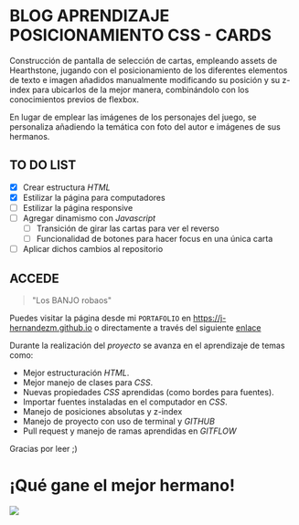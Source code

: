 # BLOG APRENDIZAJE POSICIONAMIENTO CSS - CARDS

Construcción de pantalla de selección de cartas, empleando assets de Hearthstone, jugando con el posicionamiento de los diferentes elementos de texto e imagen añadidos manualmente modificando su posición y su z-index para ubicarlos de la mejor manera, combinándolo con los conocimientos previos de flexbox.

En lugar de emplear las imágenes de los personajes del juego, se personaliza añadiendo la temática con foto del autor e imágenes de sus hermanos.

## TO DO LIST

- [x] Crear estructura *HTML*
- [x] Estilizar la página para computadores
- [ ] Estilizar la página responsive
- [ ] Agregar dinamismo con *Javascript*
    - [ ] Transición de girar las cartas para ver el reverso
    - [ ] Funcionalidad de botones para hacer focus en una única carta
- [ ] Aplicar dichos cambios al repositorio

## ACCEDE

> "Los BANJO robaos"

Puedes visitar la página desde mi `PORTAFOLIO` en <https://j-hernandezm.github.io> o directamente a través del siguiente [enlace](https://j-hernandezm.github.io/Cards/index.html)

Durante la realización del *proyecto* se avanza en el aprendizaje de temas como:
- Mejor estructuración *HTML*.
- Mejor manejo de clases para *CSS*.
- Nuevas propiedades *CSS* aprendidas (como bordes para fuentes).
- Importar fuentes instaladas en el computador en *CSS*.
- Manejo de posiciones absolutas y z-index
- Manejo de proyecto con uso de terminal y *GITHUB*
- Pull request y manejo de ramas aprendidas en *GITFLOW*

Gracias por leer ;)

# ¡Qué gane el mejor hermano!
![](https://thumbs.gfycat.com/ReflectingMeaslyAustrianpinscher.webp)
